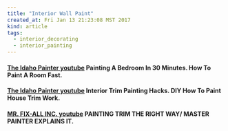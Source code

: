 ```yaml
---
title: "Interior Wall Paint"
created_at: Fri Jan 13 21:23:08 MST 2017
kind: article
tags:
  - interior_decorating
  - interior_painting
---
```


<h4>
  <a href="https://www.youtube.com/watch?v=LKtx2bxwWxA" target="_blank">The Idaho Painter youtube</a>
  Painting A Bedroom In 30 Minutes. How To Paint A Room Fast.
</h4>

<h4>
  <a href="https://www.youtube.com/watch?v=G9AANMAArUk" target="_blank">The Idaho Painter youtube</a>
  Interior Trim Painting Hacks. DIY How To Paint House Trim Work.
</h4>

<h4>
  <a href="https://www.youtube.com/watch?v=aheE40h_Mv8" target="_blank">MR. FIX-ALL INC. youtube</a>
  PAINTING TRIM THE RIGHT WAY/ MASTER PAINTER EXPLAINS IT.
</h4>

<!--
html boilerplate
<a href="" target="_blank"></a>
<a name=""></a>
<img src="" width="400px">
<ul>
  <li></li>
</ul>
<pre>
</pre>
<pre><code>
</code></pre>
<math xmlns='http://www.w3.org/1998/Math/MathML' display='block'>
</math>
-->
